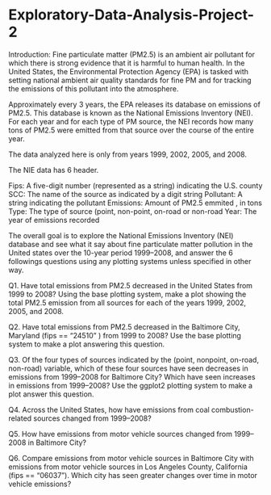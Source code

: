 # Exploratory-Data-Analysis-Project-2

Introduction:
Fine particulate matter (PM2.5) is an ambient air pollutant for which there is strong evidence that it is harmful to human health. In the United States, the Environmental Protection Agency (EPA) is tasked with setting national ambient air quality standards for fine PM and for tracking the emissions of this pollutant into the atmosphere. 

Approximately every 3 years, the EPA releases its database on emissions of PM2.5. This database is known as the National Emissions Inventory (NEI). For each year and for each type of PM source, the NEI records how many tons of PM2.5 were emitted from that source over the course of the entire year.

The data analyzed here is only from years 1999, 2002, 2005, and 2008.

The NIE data has 6 header.

Fips: A  five-digit number (represented as a string) indicating the U.S. county
SCC: The name of the source as indicated by a digit string 
Pollutant:  A string indicating the pollutant
Emissions: Amount of PM2.5 emmited , in tons
Type: The type of source (point, non-point, on-road or non-road
Year: The year of emissions recorded

The overall goal  is to explore the National Emissions Inventory (NEI) database and see what it say about fine particulate matter pollution in the United states over the 10-year period 1999–2008, and answer the 6 followings questions using any plotting systems unless specified in other way.

Q1. Have total emissions from PM2.5 decreased in the United States from 1999 to 2008? Using the base plotting system, make a plot showing the total PM2.5 emission from all sources for each of the years 1999, 2002, 2005, and 2008.

Q2. Have total emissions from PM2.5 decreased in the Baltimore City, Maryland (fips == “24510” ) from 1999 to 2008? Use the base plotting system to make a plot answering this question.

Q3. Of the four types of sources indicated by the (point, nonpoint, on-road, non-road) variable, which of these four sources have seen decreases in emissions from 1999–2008 for Baltimore City? Which have seen increases in emissions from 1999–2008? Use the ggplot2 plotting system to make a plot answer this question.

Q4. Across the United States, how have emissions from coal combustion-related sources changed from 1999–2008?

Q5. How have emissions from motor vehicle sources changed from 1999–2008 in Baltimore City?

Q6. Compare emissions from motor vehicle sources in Baltimore City with emissions from motor vehicle sources in Los Angeles County, California (fips == “06037”). Which city has seen greater changes over time in motor vehicle emissions?
